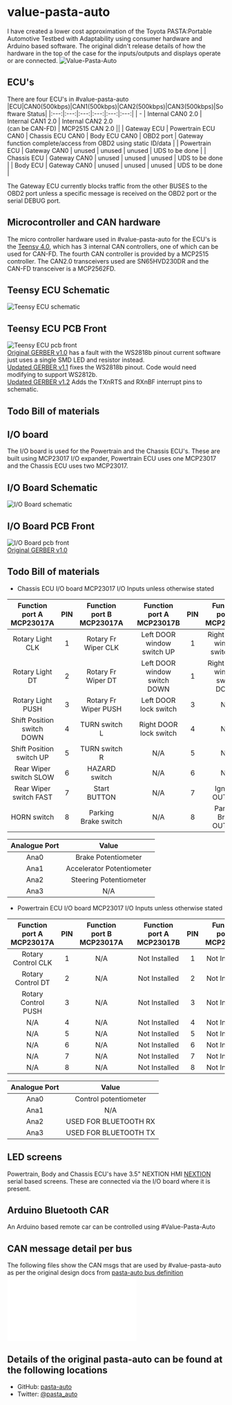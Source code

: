 # value-pasta-auto
I have created a lower cost approximation of the Toyota PASTA:Portable Automotive Testbed with Adaptability using consumer hardware and Arduino based software. The original didn't release details of how the hardware in the top of the case for the inputs/outputs and displays operate or are connected.
![Value-Pasta-Auto](/value-pasta-auto.jpg)

## ECU's
There are four ECU's in #value-pasta-auto
|ECU|CAN0(500kbps)|CAN1(500kbps)|CAN2(500kbps)|CAN3(500kbps)|Software Status|
|:---:|:---:|:---:|:---:|:---:|:---:|
| - | Internal CAN0 2.0 | Internal CAN1 2.0 | Internal CAN2 2.0<br>(can be CAN-FD) | MCP2515 CAN 2.0 ||
| Gateway ECU | Powertrain ECU CAN0 | Chassis ECU CAN0 | Body ECU CAN0 | OBD2 port | Gateway function complete/access from OBD2 using static ID/data |
| Powertrain ECU | Gateway CAN0 | unused | unused | unused | UDS to be done |
| Chassis ECU | Gateway CAN0 | unused | unused | unused | UDS to be done |
| Body ECU | Gateway CAN0 | unused | unused | unused | UDS to be done |

The Gateway ECU currently blocks traffic from the other BUSES to the OBD2 port unless a specific message is received on the OBD2 port or the serial DEBUG port.

## Microcontroller and CAN hardware
The micro controller hardware used in #value-pasta-auto for the ECU's is the [Teensy 4.0](https://www.pjrc.com/store/teensy40.html), which has 3 internal CAN controllers, one of which can be used for CAN-FD. The fourth CAN controller is provided by a MCP2515 controller. The CAN2.0 transceivers used are SN65HVD230DR and the CAN-FD transceiver is a MCP2562FD.

## Teensy ECU Schematic
![Teensy ECU schematic](/Hardware/teensy-ecu%20schematic%20v1.2.png)
## Teensy ECU PCB Front
![Teensy ECU pcb front](/Hardware/teensy-ecu%20v1.2.png)
<br>[Original GERBER v1.0](/Hardware/teensy-ECU%20GERBER%20files%20v1.0.zip) has a fault with the WS2818b pinout current software just uses a single SMD LED and resistor instead.
<br>[Updated GERBER v1.1](/Hardware/teensy-ECU%20GERBER%20files%20v1.1.zip) fixes the WS2818b pinout. Code would need modifying to support WS2812b.
<br>[Updated GERBER v1.2](/Hardware/teensy-ECU%20GERBER%20files%20v1.2.zip) Adds the TXnRTS and RXnBF interrupt pins to schematic.
## Todo Bill of materials

## I/O board
The I/O board is used for the Powertrain and the Chassis ECU's. These are built using MCP23017 I/O expander, Powertrain ECU uses one MCP23017 and the Chassis ECU uses two MCP23017.

## I/O Board Schematic
![I/O Board schematic](/Hardware/io-board%20schematic%20v1.0.png)
## I/O Board PCB Front
![I/O Board pcb front](/Hardware/io-board%20v1.0.png)
<br>[Original GERBER v1.0](/Hardware/io-board%20GERBER%20files%20v1.0.zip)
## Todo Bill of materials

* Chassis ECU I/O board
MCP23017 I/O Inputs unless otherwise stated

|Function port A MCP23017A|PIN|Function port B MCP23017A| |Function port A MCP23017B|PIN|Function port B MCP23017B|
|:---:|:---:|:---:|:---:|:---:|:---:|:---:|
| Rotary Light CLK | 1 | Rotary Fr Wiper CLK | | Left DOOR window switch UP | 1 | Right DOOR window switch UP |
| Rotary Light DT | 2 | Rotary Fr Wiper DT | | Left DOOR window switch DOWN | 1 | Right DOOR window switch DOWN |
| Rotary Light PUSH | 3 | Rotary Fr Wiper PUSH | | Left DOOR lock switch | 3 | N/A |
| Shift Position switch DOWN | 4 | TURN switch L | | Right DOOR lock switch | 4 | N/A |
| Shift Position switch UP | 5 | TURN switch R | | N/A | 5 | N/A |
| Rear Wiper switch SLOW | 6 | HAZARD switch | | N/A | 6 | N/A |
| Rear Wiper switch FAST | 7 | Start BUTTON | | N/A | 7 | Ignition OUTPUT |
| HORN switch | 8 | Parking Brake switch | | N/A | 8 | Parking Brake OUTPUT |

|Analogue Port|Value|
|:---:|:---:|
|Ana0|Brake Potentiometer|
|Ana1|Accelerator Potentiometer|
|Ana2|Steering Potentiometer|
|Ana3|N/A|

* Powertrain ECU I/O board
MCP23017 I/O Inputs unless otherwise stated

|Function port A MCP23017A|PIN|Function port B MCP23017A| |Function port A MCP23017B|PIN|Function port B MCP23017B|
|:---:|:---:|:---:|:---:|:---:|:---:|:---:|
| Rotary Control CLK | 1 | N/A | | Not Installed | 1 | Not Installed |
| Rotary Control DT | 2 | N/A | | Not Installed | 2 | Not Installed |
| Rotary Control PUSH | 3 | N/A | | Not Installed | 3 | Not Installed |
| N/A | 4 | N/A | | Not Installed | 4 | Not Installed |
| N/A | 5 | N/A | | Not Installed | 5 | Not Installed |
| N/A | 6 | N/A | | Not Installed | 6 | Not Installed |
| N/A | 7 | N/A | | Not Installed | 7 | Not Installed |
| N/A | 8 | N/A | | Not Installed | 8 | Not Installed |

|Analogue Port|Value|
|:---:|:---:|
|Ana0|Control potentiometer|
|Ana1|N/A|
|Ana2|USED FOR BLUETOOTH RX|
|Ana3|USED FOR BLUETOOTH TX|

## LED screens
Powertrain, Body and Chassis ECU's have 3.5" NEXTION HMI [NEXTION](https://www.itead.cc/display/nextion.html) serial based screens. These are connected via the I/O board where it is present.

## Arduino Bluetooth CAR
An Arduino based remote car can be controlled using #Value-Pasta-Auto

## CAN message detail per bus
The following files show the CAN msgs that are used by #value-pasta-auto as per the original design docs from [pasta-auto bus definition](https://github.com/pasta-auto/PASTA1.0/blob/master/doc/PASTA1.0%20CAN-ID%20List%20v1.0E.pdf)
<br>
![Can bus definitions](/canbus.md)

## Details of the original pasta-auto can be found at the following locations
- GitHub: [pasta-auto](https://github.com/pasta-auto)
- Twitter: [@pasta_auto](https://twitter.com/pasta_auto)
